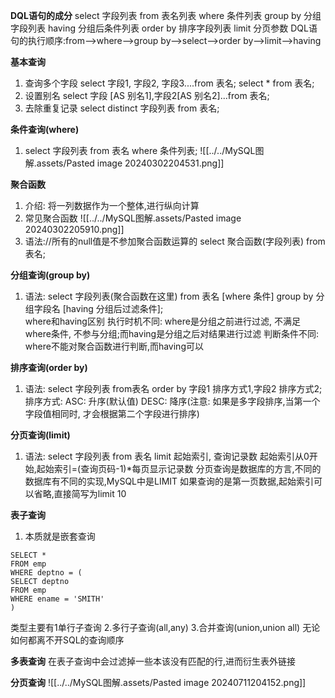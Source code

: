 **DQL语句的成分**
select 字段列表
from 表名列表
where 条件列表
group by 分组字段列表
having 分组后条件列表
order by 排序字段列表
limit 分页参数
DQL语句的执行顺序:from-->where-->group by-->select-->order by-->limit-->having


**基本查询**
1. 查询多个字段
	 select 字段1, 字段2, 字段3....from 表名;
	 select * from  表名;
2. 设置别名
	 select 字段 [AS 别名1],字段2[AS 别名2]...from 表名;
3. 去除重复记录
	 select distinct 字段列表 from 表名;

**条件查询(where)**
1. select 字段列表 from 表名 where 条件列表; 
![[../../MySQL图解.assets/Pasted image 20240302204531.png]]

**聚合函数**
1. 介绍: 将一列数据作为一个整体,进行纵向计算
2. 常见聚合函数
![[../../MySQL图解.assets/Pasted image 20240302205910.png]]
3. 语法://所有的null值是不参加聚合函数运算的 
	 select 聚合函数(字段列表) from 表名;

**分组查询(group by)**
1. 语法: select 字段列表(聚合函数在这里) from 表名 [where 条件] group by 分组字段名 [having 分组后过滤条件];   
	where和having区别 
	执行时机不同: where是分组之前进行过滤, 不满足where条件, 不参与分组;而having是分组之后对结果进行过滤
	判断条件不同: where不能对聚合函数进行判断,而having可以

**排序查询(order by)**
1. 语法: select 字段列表 from表名 order by 字段1 排序方式1,字段2 排序方式2;
	 排序方式: ASC: 升序(默认值) DESC: 降序(注意: 如果是多字段排序,当第一个字段值相同时, 才会根据第二个字段进行排序)

**分页查询(limit)**
1. 语法: select 字段列表 from 表名 limit 起始索引, 查询记录数
	 起始索引从0开始,起始索引=(查询页码-1)*每页显示记录数
	 分页查询是数据库的方言,不同的数据库有不同的实现,MySQL中是LIMIT
	 如果查询的是第一页数据,起始索引可以省略,直接简写为limit 10

**表子查询**
1. 本质就是嵌套查询 
```
SELECT *
FROM emp
WHERE deptno = (
SELECT deptno
FROM emp
WHERE ename = 'SMITH'
)
```

类型主要有1单行子查询   2.多行子查询(all,any)   3.合并查询(union,union all) 无论如何都离不开SQL的查询顺序

**多表查询**
在表子查询中会过滤掉一些本该没有匹配的行,进而衍生表外链接

**分页查询**
![[../../MySQL图解.assets/Pasted image 20240711204152.png]]